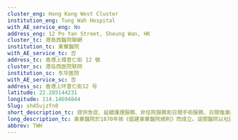 ```yaml
---
cluster_eng: Hong Kong West Cluster
institution_eng: Tung Wah Hospital
with_AE_service_eng: No
address_eng: 12 Po Yan Street, Sheung Wan, HK
cluster_tc: 港島西醫院聯網
institution_tc: 東華醫院
with_AE_service_tc: 否
address_tc: 香港上環普仁街 12 號
cluster_sc: 港岛西医院联网
institution_sc: 东华医院
with_AE_service_sc: 否
address_sc: 香港上环普仁街12 号
latitude: 22.285144231
longitude: 114.14694844
Slug: sh45ujzfn8
short_description_tc: 提供急症、延續護理服務、非住院服務和日間手術服務、日間復康服務、第三層耳鼻喉科、綜合診治乳腺和腎科服務。
long_description_tc: 東華醫院於1870年按《倡建東華醫院總則》而成立。這間醫院以社區為本，為中環及港島西區居民提供多種住院、門診和復康日間服務。這是首間接受醫管局補貼而提供中醫門診服務的醫院，其推行多個結合中西醫療法的試驗計劃，讓中醫師和西醫合作，為病人謀福祉，乃本港公立醫院服務的里程碑。
abbrev: TWH
---
```

